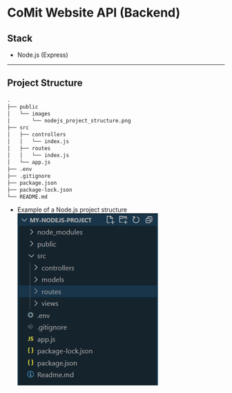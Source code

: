 # CoMit Website API (Backend)

## Stack
- Node.js (Express)

<hr>

## Project Structure
```
.
├── public
│   └── images
│       └── nodejs_project_structure.png
├── src
│   ├── controllers
│   │   └── index.js
│   ├── routes
│   │   └── index.js
│   └── app.js
├── .env
├── .gitignore
├── package.json
├── package-lock.json
└── README.md
```
- Example of a Node.js project structure
![Node.js Project Structure](/public/images/nodejs_project_structure.png)